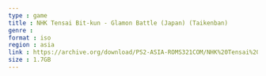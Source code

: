 ```yaml
---
type : game
title : NHK Tensai Bit-kun - Glamon Battle (Japan) (Taikenban)
genre : 
format : iso
region : asia
link : https://archive.org/download/PS2-ASIA-ROMS321COM/NHK%20Tensai%20Bit-kun%20-%20Glamon%20Battle%20%28Japan%29%20%28Taikenban%29.7z
size : 1.7GB
---
```

